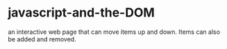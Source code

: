 # javascript-and-the-DOM

an interactive web page that can move items up and down. Items can also be added and removed.
